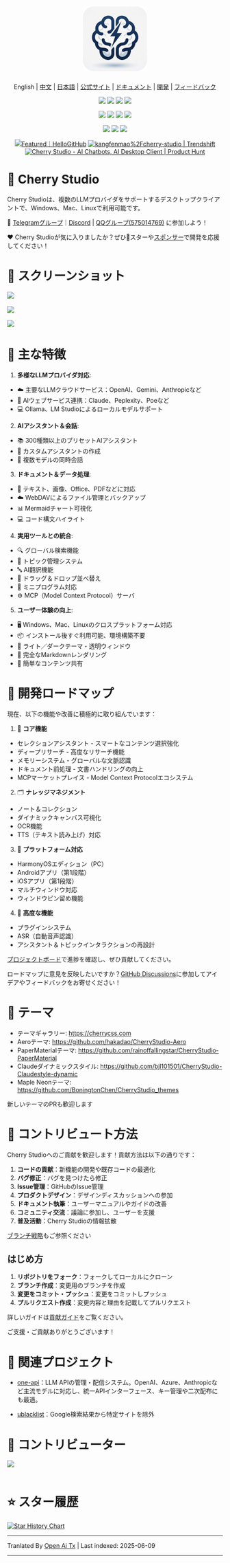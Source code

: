 <h1 align="center">
  <a href="https://github.com/CherryHQ/cherry-studio/releases">
    <img src="https://github.com/CherryHQ/cherry-studio/blob/main/build/icon.png?raw=true" width="150" height="150" alt="banner" /><br>
  </a>
</h1>
  <p align="center">English | <a href="https://raw.githubusercontent.com/CherryHQ/cherry-studio/main/docs/README.zh.md">中文</a> | <a href="https://raw.githubusercontent.com/CherryHQ/cherry-studio/main/docs/README.ja.md">日本語</a> | <a href="https://cherry-ai.com">公式サイト</a> | <a href="https://docs.cherry-ai.com/cherry-studio-wen-dang/en-us">ドキュメント</a> | <a href="https://raw.githubusercontent.com/CherryHQ/cherry-studio/main/docs/dev.md">開発</a> | <a href="https://github.com/CherryHQ/cherry-studio/issues">フィードバック</a><br></p>

<!-- 题头徽章组合 -->

<div align="center">

[![][deepwiki-shield]][deepwiki-link]
[![][twitter-shield]][twitter-link]
[![][discord-shield]][discord-link]
[![][telegram-shield]][telegram-link]

</div>

<!-- 项目统计徽章 -->

<div align="center">

[![][github-stars-shield]][github-stars-link]
[![][github-forks-shield]][github-forks-link]
[![][github-release-shield]][github-release-link]
[![][github-contributors-shield]][github-contributors-link]

</div>

<div align="center">

[![][license-shield]][license-link]
[![][commercial-shield]][commercial-link]
[![][sponsor-shield]][sponsor-link]

</div>

<div align="center">
 <a href="https://hellogithub.com/repository/1605492e1e2a4df3be07abfa4578dd37" target="_blank"><img src="https://api.hellogithub.com/v1/widgets/recommend.svg?rid=1605492e1e2a4df3be07abfa4578dd37" alt="Featured｜HelloGitHub" style="width: 200px; height: 43px;" width="200" height="43" /></a>
 <a href="https://trendshift.io/repositories/11772" target="_blank"><img src="https://trendshift.io/api/badge/repositories/11772" alt="kangfenmao%2Fcherry-studio | Trendshift" style="width: 250px; height: 55px;" width="250" height="55"/></a>
 <a href="https://www.producthunt.com/posts/cherry-studio?embed=true&utm_source=badge-featured&utm_medium=badge&utm_souce=badge-cherry&#0045;studio" target="_blank"><img src="https://api.producthunt.com/widgets/embed-image/v1/featured.svg?post_id=496640&theme=light" alt="Cherry&#0032;Studio - AI&#0032;Chatbots&#0044;&#0032;AI&#0032;Desktop&#0032;Client | Product Hunt" style="width: 200px; height: 43px;" width="200" height="43" /></a>
</div>

# 🍒 Cherry Studio

Cherry Studioは、複数のLLMプロバイダをサポートするデスクトップクライアントで、Windows、Mac、Linuxで利用可能です。

👏 [Telegramグループ](https://t.me/CherryStudioAI)｜[Discord](https://discord.gg/wez8HtpxqQ) | [QQグループ(575014769)](https://qm.qq.com/q/lo0D4qVZKi) に参加しよう！

❤️ Cherry Studioが気に入りましたか？ぜひ🌟スターや[スポンサー](https://raw.githubusercontent.com/CherryHQ/cherry-studio/main/docs/sponsor.md)で開発を応援してください！

# 🌠 スクリーンショット

![](https://github.com/user-attachments/assets/36dddb2c-e0fb-4a5f-9411-91447bab6e18)

![](https://github.com/user-attachments/assets/f549e8a0-2385-40b4-b52b-2039e39f2930)

![](https://github.com/user-attachments/assets/58e0237c-4d36-40de-b428-53051d982026)

# 🌟 主な特徴

1. **多様なLLMプロバイダ対応**:

- ☁️ 主要なLLMクラウドサービス：OpenAI、Gemini、Anthropicなど
- 🔗 AIウェブサービス連携：Claude、Peplexity、Poeなど
- 💻 Ollama、LM Studioによるローカルモデルサポート

2. **AIアシスタント＆会話**:

- 📚 300種類以上のプリセットAIアシスタント
- 🤖 カスタムアシスタントの作成
- 💬 複数モデルの同時会話

3. **ドキュメント＆データ処理**:

- 📄 テキスト、画像、Office、PDFなどに対応
- ☁️ WebDAVによるファイル管理とバックアップ
- 📊 Mermaidチャート可視化
- 💻 コード構文ハイライト

4. **実用ツールとの統合**:

- 🔍 グローバル検索機能
- 📝 トピック管理システム
- 🔤 AI翻訳機能
- 🎯 ドラッグ＆ドロップ並べ替え
- 🔌 ミニプログラム対応
- ⚙️ MCP（Model Context Protocol）サーバ

5. **ユーザー体験の向上**:

- 🖥️ Windows、Mac、Linuxのクロスプラットフォーム対応
- 📦 インストール後すぐ利用可能、環境構築不要
- 🎨 ライト／ダークテーマ・透明ウィンドウ
- 📝 完全なMarkdownレンダリング
- 🤲 簡単なコンテンツ共有

# 📝 開発ロードマップ

現在、以下の機能や改善に積極的に取り組んでいます：

1. 🎯 **コア機能**

- セレクションアシスタント - スマートなコンテンツ選択強化
- ディープリサーチ - 高度なリサーチ機能
- メモリーシステム - グローバルな文脈認識
- ドキュメント前処理 - 文書ハンドリングの向上
- MCPマーケットプレイス - Model Context Protocolエコシステム

2. 🗂 **ナレッジマネジメント**

- ノート＆コレクション
- ダイナミックキャンバス可視化
- OCR機能
- TTS（テキスト読み上げ）対応

3. 📱 **プラットフォーム対応**

- HarmonyOSエディション（PC）
- Androidアプリ（第1段階）
- iOSアプリ（第1段階）
- マルチウィンドウ対応
- ウィンドウピン留め機能

4. 🔌 **高度な機能**

- プラグインシステム
- ASR（自動音声認識）
- アシスタント＆トピックインタラクションの再設計

[プロジェクトボード](https://github.com/orgs/CherryHQ/projects/7)で進捗を確認し、ぜひ貢献してください。

ロードマップに意見を反映したいですか？[GitHub Discussions](https://github.com/CherryHQ/cherry-studio/discussions)に参加してアイデアやフィードバックをお寄せください！

# 🌈 テーマ

- テーマギャラリー: <https://cherrycss.com>
- Aeroテーマ: <https://github.com/hakadao/CherryStudio-Aero>
- PaperMaterialテーマ: <https://github.com/rainoffallingstar/CherryStudio-PaperMaterial>
- Claudeダイナミックスタイル: <https://github.com/bjl101501/CherryStudio-Claudestyle-dynamic>
- Maple Neonテーマ: <https://github.com/BoningtonChen/CherryStudio_themes>

新しいテーマのPRも歓迎します

# 🤝 コントリビュート方法

Cherry Studioへのご貢献を歓迎します！貢献方法は以下の通りです：

1. **コードの貢献**：新機能の開発や既存コードの最適化
2. **バグ修正**：バグを見つけたら修正
3. **Issue管理**：GitHubのIssue管理
4. **プロダクトデザイン**：デザインディスカッションへの参加
5. **ドキュメント執筆**：ユーザーマニュアルやガイドの改善
6. **コミュニティ交流**：議論に参加し、ユーザーを支援
7. **普及活動**：Cherry Studioの情報拡散

[ブランチ戦略](https://raw.githubusercontent.com/CherryHQ/cherry-studio/main/docs/branching-strategy-en.md)もご参照ください

## はじめ方

1. **リポジトリをフォーク**：フォークしてローカルにクローン
2. **ブランチ作成**：変更用のブランチを作成
3. **変更をコミット・プッシュ**：変更をコミットしプッシュ
4. **プルリクエスト作成**：変更内容と理由を記載してプルリクエスト

詳しいガイドは[貢献ガイド](https://raw.githubusercontent.com/CherryHQ/cherry-studio/main/CONTRIBUTING.md)をご覧ください。

ご支援・ご貢献ありがとうございます！

# 🔗 関連プロジェクト

- [one-api](https://github.com/songquanpeng/one-api)：LLM APIの管理・配信システム。OpenAI、Azure、Anthropicなど主流モデルに対応し、統一APIインターフェース、キー管理や二次配布にも最適。

- [ublacklist](https://github.com/iorate/ublacklist)：Google検索結果から特定サイトを除外

# 🚀 コントリビューター

<a href="https://github.com/CherryHQ/cherry-studio/graphs/contributors">
  <img src="https://contrib.rocks/image?repo=CherryHQ/cherry-studio" />
</a>
<br /><br />

# ⭐️ スター履歴

[![Star History Chart](https://api.star-history.com/svg?repos=CherryHQ/cherry-studio&type=Timeline)](https://star-history.com/#CherryHQ/cherry-studio&Timeline)

<!-- Links & Images -->
[deepwiki-shield]: https://img.shields.io/badge/Deepwiki-CherryHQ-0088CC?style=plastic
[deepwiki-link]: https://deepwiki.com/CherryHQ/cherry-studio
[twitter-shield]: https://img.shields.io/badge/Twitter-CherryStudioApp-0088CC?style=plastic&logo=x
[twitter-link]: https://twitter.com/CherryStudioApp
[discord-shield]: https://img.shields.io/badge/Discord-@CherryStudio-0088CC?style=plastic&logo=discord
[discord-link]: https://discord.gg/wez8HtpxqQ
[telegram-shield]: https://img.shields.io/badge/Telegram-@CherryStudioAI-0088CC?style=plastic&logo=telegram
[telegram-link]: https://t.me/CherryStudioAI

<!-- Links & Images -->
[github-stars-shield]: https://img.shields.io/github/stars/CherryHQ/cherry-studio?style=social
[github-stars-link]: https://github.com/CherryHQ/cherry-studio/stargazers
[github-forks-shield]: https://img.shields.io/github/forks/CherryHQ/cherry-studio?style=social
[github-forks-link]: https://github.com/CherryHQ/cherry-studio/network
[github-release-shield]: https://img.shields.io/github/v/release/CherryHQ/cherry-studio
[github-release-link]: https://github.com/CherryHQ/cherry-studio/releases
[github-contributors-shield]: https://img.shields.io/github/contributors/CherryHQ/cherry-studio
[github-contributors-link]: https://github.com/CherryHQ/cherry-studio/graphs/contributors

<!-- リンク & 画像 -->
[license-shield]: https://img.shields.io/badge/License-AGPLv3-important.svg?style=plastic&logo=gnu
[license-link]: https://www.gnu.org/licenses/agpl-3.0
[commercial-shield]: https://img.shields.io/badge/License-Contact-white.svg?style=plastic&logoColor=white&logo=telegram&color=blue
[commercial-link]: mailto:license@cherry-ai.com?subject=Commercial%20License%20Inquiry
[sponsor-shield]: https://img.shields.io/badge/Sponsor-FF6699.svg?style=plastic&logo=githubsponsors&logoColor=white
[sponsor-link]: https://github.com/CherryHQ/cherry-studio/blob/main/docs/sponsor.md


---


Tranlated By [Open Ai Tx](https://github.com/OpenAiTx/OpenAiTx) | Last indexed: 2025-06-09


---